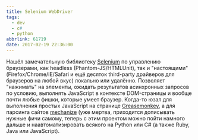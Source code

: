```yaml
---
title: Selenium WebDriver
tags:
  - dev
  - c#
  - python
abbrlink: 61719
date: 2017-02-19 22:36:00
---
```


Нашёл замечательную библиотеку [Selenium](http://www.seleniumhq.org/projects/webdriver/) по управлению браузерами, как headless (Phantom-JS/HTMLUnit), так и "настоящими" (Firefox/Chrome/IE/Safari и ещё десяток third-party драйверов для браузеров на любой вкус) локально или удалённо. Позволяет "нажимать" на элементы, ожидать результатов асинхронных запросов по условию, выполнять JavaScript в контексте DOM-страницы и вообще почти любые фишки, которые умеет браузер. Когда-то юзал для выполнения простых JavaScript на странице [Greasemonkey](https://addons.mozilla.org/ru/firefox/addon/greasemonkey/), а для парсинга сайтов [mechanize](https://github.com/jjlee/mechanize) (уже мертва, приходится дописывать нужные фичи самому, теперь с этим проектом можно пойти намного дальше и наавтоматизировать всякого на Python или C# (а также Ruby, Java или JavaScript).
